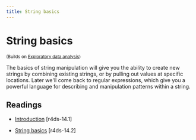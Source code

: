 ```yaml
---
title: String basics
---
```


<!-- Generated automatically from string-basics.yml. Do not edit by hand -->

# String basics
<small>(Builds on [Exploratory data analysis](eda.md))</small>

The basics of string manipulation will give you the ability to create new
strings by combining existing strings, or by pulling out values at specific
locations. Later we'll come back to regular expressions, which give you a
powerful language for describing and manipulation patterns within a string.

## Readings

  * [Introduction](http://r4ds.had.co.nz/strings.html#introduction-8) [r4ds-14.1]

  * [String basics](http://r4ds.had.co.nz/strings.html#string-basics) [r4ds-14.2]



